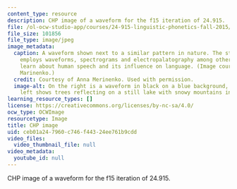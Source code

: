 ```yaml
---
content_type: resource
description: CHP image of a waveform for the f15 iteration of 24.915.
file: /ol-ocw-studio-app/courses/24-915-linguistic-phonetics-fall-2015/ceb01a247960c746f44324ee761b9cdd_24-915f15.jpg
file_size: 101856
file_type: image/jpeg
image_metadata:
  caption: A waveform shown next to a similar pattern in nature. The study of phonetics
    employs waveforms, spectrograms and electropalatography among other methods to
    learn about human speech and its influence on language. (Image courtesy of Anna
    Marinenko.)
  credit: Courtesy of Anna Merinenko. Used with permission.
  image-alt: On the right is a waveform in black on a blue background, and on the
    left shows trees reflecting on a still lake with snowy mountains in the background.
learning_resource_types: []
license: https://creativecommons.org/licenses/by-nc-sa/4.0/
ocw_type: OCWImage
resourcetype: Image
title: CHP image
uid: ceb01a24-7960-c746-f443-24ee761b9cdd
video_files:
  video_thumbnail_file: null
video_metadata:
  youtube_id: null
---
```

CHP image of a waveform for the f15 iteration of 24.915.